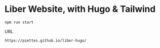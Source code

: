 # Liber Website, with Hugo & Tailwind


    npm run start


  

URL
    
    https://piettes.github.io/liber-hugo/
